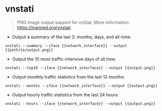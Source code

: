 # vnstati

> PNG image output support for vnStat.
> More information: <https://manned.org/vnstati>.

- Output a summary of the last 2: months, days, and all-time:

`vnstati --summary --iface {{network_interface}} --output {{path/to/output.png}}`

- Output the 10 most traffic-intensive days of all time:

`vnstati --top10 --iface {{network_interface}} --output {{output.png}}`

- Output monthly traffic statistics from the last 12 months:

`vnstati --months --iface {{network_interface}} --output {{output.png}}`

- Output hourly traffic statistics from the last 24 hours:

`vnstati --hours --iface {{network_interface}} --output {{output.png}}`
